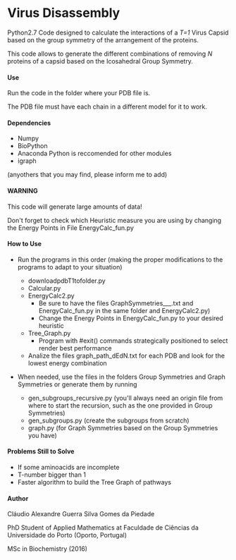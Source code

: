 # Virus Disassembly

Python2.7 Code designed to calculate the interactions of a *T=1* Virus Capsid based on the group symmetry of the arrangement of the proteins.

This code allows to generate the different combinations of removing *N* proteins of a capsid based on the Icosahedral Group Symmetry.


#### Use

Run the code in the folder where your PDB file is.

The PDB file must have each chain in a different model for it to work.

#### Dependencies

+ Numpy
+ BioPython
+ Anaconda Python is reccomended for other modules
+ igraph

(anyothers that you may find, please inform me to add)

#### WARNING

This code will generate large amounts of data!

Don't forget to check which Heuristic measure you are using by changing the Energy Points in File EnergyCalc_fun.py

#### How to Use

+ Run the programs in this order (making the proper modifications to the programs to adapt to your situation)
  + downloadpdbT1tofolder.py
  + Calcular.py
  + EnergyCalc2.py
    + Be sure to have the files GraphSymmetries___.txt and EnergyCalc_fun.py in the same folder and EnergyCalc2.py)
    + Change the Energy Points in EnergyCalc_fun.py to your desired heuristic
  + Tree_Graph.py
    + Program with #exit() commands strategically positioned to select render best performance
  + Analize the files graph_path_dEdN.txt for each PDB and look for the lowest energy combination

  

+ When needed, use the files in the folders Group Symmetries and Graph Symmetries or generate them by running
  + gen_subgroups_recursive.py (you'll always need an origin file from where to start the recursion, such as the one provided in Group Symmetries)
  + gen_subgroups.py (create the subgroups from scratch)
  + graph.py (for Graph Symmetries based on the Group Symmetries you have)

#### Problems Still to Solve

+ If some aminoacids are incomplete
+ T-number bigger than 1
+ Faster algorithm to build the Tree Graph of pathways


#### Author

Cláudio Alexandre Guerra Silva Gomes da Piedade

PhD Student of Applied Mathematics at Faculdade de Ciências da Universidade do Porto (Oporto, Portugal)

MSc in Biochemistry (2016)
